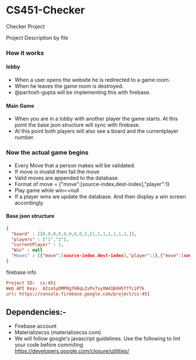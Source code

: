 # CS451-Checker
Checker Project

Project Description by file

### How it works 
#### lobby
  - When a user opens the website he is redirected to a game room.
  - When he leaves the game room is destroyed.
  - @paritosh-gupta will be implementing this with firebase. 
  
#### Main Game
  
- When you are in a lobby with another player the game starts. At this point the base json structure will sync with firebase.
- At this point both players will also see a board and the currentplayer number.

### Now the actual game begins
 - Every Move that a person makes will be validated.
 - If move is invalid then fail the move
 - Valid moves are appended to the database
 - Format of move = {"move":[source-index,dest-index],"player":1}
 - Play game while win==null
 - If a player wins we update the database. And then display a win screen accordingly.

#### Base json structure
```json
{
  "board" : [[0,0,0,0,0,0,0,0,],[1,1,1,1,1,1,1,]],
  "players" : ["1","2"],
  "currentPlayer" : 1,
  "Win" : null
  "Moves" : [{"move":[source-index,dest-index],"player":1},{"move":[source-index,dest-index],"player":1}]
}
```
firebase info
```conf
Project ID:  cs-451
Web API Key:  AIzaSyDMPRg760qLZsPv7vyXW41BXHSTffciP7k
url: https://console.firebase.google.com/project/cs-451

```

## Dependencies:-
 - Firebase account
 - Materializecss (materializecss.com)
 - We will follow google's javascript guidelines. Use the following to lint your code before commiting
  https://developers.google.com/closure/utilities/


